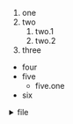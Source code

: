 1. one
2. two
   1. two.1
   2. two.2
3. three
* four
* five
  * five.one
* six


<details>
  <summary>file</summary>

  1. file1
  2. file 2
     1.file 2.0
     2.file 2.1
  *__this is drop down__*

</details>
